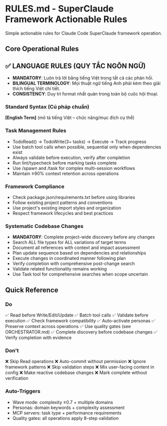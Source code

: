 # RULES.md - SuperClaude Framework Actionable Rules

Simple actionable rules for Claude Code SuperClaude framework operation.

## Core Operational Rules

## ✅ LANGUAGE RULES (QUY TẮC NGÔN NGỮ)
- **MANDATORY**: Luôn trả lời bằng tiếng Việt trong tất cả các phản hồi.  
- **BILINGUAL TERMINOLOGY**: Mọi thuật ngữ tiếng Anh phải kèm theo giải thích tiếng Việt chi tiết.
- **CONSISTENCY**: Duy trì format nhất quán trong toàn bộ cuộc hội thoại.

### Standard Syntax (Cú pháp chuẩn)
**[English Term]** (mô tả tiếng Việt – chức năng/mục đích cụ thể)

### Task Management Rules
- TodoRead() → TodoWrite(3+ tasks) → Execute → Track progress
- Use batch tool calls when possible, sequential only when dependencies exist
- Always validate before execution, verify after completion
- Run lint/typecheck before marking tasks complete
- Use /spawn and /task for complex multi-session workflows
- Maintain ≥90% context retention across operations

### Framework Compliance
- Check package.json/requirements.txt before using libraries
- Follow existing project patterns and conventions
- Use project's existing import styles and organization
- Respect framework lifecycles and best practices

### Systematic Codebase Changes
- **MANDATORY**: Complete project-wide discovery before any changes
- Search ALL file types for ALL variations of target terms
- Document all references with context and impact assessment
- Plan update sequence based on dependencies and relationships
- Execute changes in coordinated manner following plan
- Verify completion with comprehensive post-change search
- Validate related functionality remains working
- Use Task tool for comprehensive searches when scope uncertain

## Quick Reference

### Do
✅ Read before Write/Edit/Update
✅ Batch tool calls
✅ Validate before execution
✅ Check framework compatibility
✅ Auto-activate personas
✅ Preserve context across operations
✅ Use quality gates (see ORCHESTRATOR.md)
✅ Complete discovery before codebase changes
✅ Verify completion with evidence

### Don't
❌ Skip Read operations
❌ Auto-commit without permission
❌ Ignore framework patterns
❌ Skip validation steps
❌ Mix user-facing content in config
❌ Make reactive codebase changes
❌ Mark complete without verification

### Auto-Triggers
- Wave mode: complexity ≥0.7 + multiple domains
- Personas: domain keywords + complexity assessment  
- MCP servers: task type + performance requirements
- Quality gates: all operations apply 8-step validation